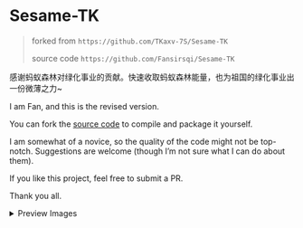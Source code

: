 # Sesame-TK

> forked from `https://github.com/TKaxv-7S/Sesame-TK` 
> 
>source code `https://github.com/Fansirsqi/Sesame-TK`

感谢蚂蚁森林对绿化事业的贡献。快速收取蚂蚁森林能量，也为祖国的绿化事业出一份微薄之力~

I am Fan, and this is the revised version.

You can fork the [source code](https://github.com/Fansirsqi/Sesame-TK) to compile and package it yourself.

I am somewhat of a novice, so the quality of the code might not be top-notch. Suggestions are welcome (though I’m not sure what I can do about them).

If you like this project, feel free to submit a PR.

Thank you all.

<details>
<summary>Preview Images</summary>

<div style="display: flex; align-items: flex-start; justify-content: center;">

  <img src="https://pic2.ziyuan.wang/user/fansir/2024/11/Screenshot_2024-11-20-19-40-19-594_fansirsqi.xposed.sesame-edit_66964347f6135.jpg" alt="Screenshot 1" style="max-width: 35%; height: auto; margin-right: 10px;">

  <img src="https://pic2.ziyuan.wang/user/fansir/2024/11/Screenshot_2024-11-20-19-40-36-528_fansirsqi.xposed.sesame_a545f9fee2510.jpg" alt="Screenshot 2" style="max-width: 35%; height: auto;">

</div>


## 使用说明

1. 本APP是为了学习研究用，不得进行任何形式的转发，发布，传播。
2. 请于24小时内卸载本APP。若使用期间造成任何损失，作者不负任何责任。
3. 本APP不篡改，不修改，不获取任何个人信息及其支付宝信息。
4. 本APP使用者因为违反本声明的规定而触犯中华人民共和国法律的，一切后果自负，作者不承担任何责任。
5. 凡以任何方式直接、间接使用APP者，视为自愿接受本声明的约束。
6. 本APP如无意中侵犯了某个媒体或个人的知识产权，请来信或来电告之，作者将立即删除。

## Instructions

1. This APP is for study and research purposes only. Any form of forwarding, publishing, or dissemination is prohibited.
2. Please uninstall this APP within 24 hours. The author is not responsible for any losses caused during use.
3. This APP does not tamper with, modify, or obtain any personal information or Alipay information.
4. If the user of this APP violates the laws of the People's Republic of China due to violation of the provisions of this statement, all consequences shall be borne by the user, and the author shall not bear any responsibility.
5. Anyone who directly or indirectly uses the APP in any way shall be deemed to voluntarily accept the constraints of this statement.
6. If this APP inadvertently infringes on the intellectual property rights of a media or individual, please write or call to inform the author, and the author will delete it immediately.